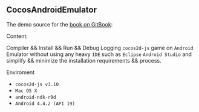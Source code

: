## CocosAndroidEmulator

The demo source for the [book on GitBook](https://www.gitbook.com/book/supersuraccoon/gitbook_cocos_android_emulator):

Content:

Compiler && Install && Run && Debug Logging `cocos2d-js` game on `Android` Emulator without using any heavy `IDE` such as `Eclipse` `Android Studio` and simplify && minimize the installation requirements && process.

Enviroment

-   `cocos2d-js v3.10`
-   `Mac OS X`
-   `android-ndk-r9d`
-   `Android 4.4.2 (API 19)`